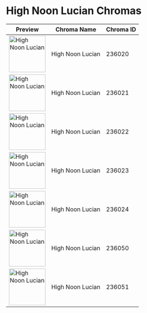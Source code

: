 # High Noon Lucian Chromas

| Preview | Chroma Name | Chroma ID |
|---|---|---|
| <img src='https://raw.communitydragon.org/latest/plugins/rcp-be-lol-game-data/global/default/v1/champion-chroma-images/236/236020.png' alt='High Noon Lucian' width='100'> | High Noon Lucian | 236020 |
| <img src='https://raw.communitydragon.org/latest/plugins/rcp-be-lol-game-data/global/default/v1/champion-chroma-images/236/236021.png' alt='High Noon Lucian' width='100'> | High Noon Lucian | 236021 |
| <img src='https://raw.communitydragon.org/latest/plugins/rcp-be-lol-game-data/global/default/v1/champion-chroma-images/236/236022.png' alt='High Noon Lucian' width='100'> | High Noon Lucian | 236022 |
| <img src='https://raw.communitydragon.org/latest/plugins/rcp-be-lol-game-data/global/default/v1/champion-chroma-images/236/236023.png' alt='High Noon Lucian' width='100'> | High Noon Lucian | 236023 |
| <img src='https://raw.communitydragon.org/latest/plugins/rcp-be-lol-game-data/global/default/v1/champion-chroma-images/236/236024.png' alt='High Noon Lucian' width='100'> | High Noon Lucian | 236024 |
| <img src='https://raw.communitydragon.org/latest/plugins/rcp-be-lol-game-data/global/default/v1/champion-chroma-images/236/236050.png' alt='High Noon Lucian' width='100'> | High Noon Lucian | 236050 |
| <img src='https://raw.communitydragon.org/latest/plugins/rcp-be-lol-game-data/global/default/v1/champion-chroma-images/236/236051.png' alt='High Noon Lucian' width='100'> | High Noon Lucian | 236051 |
